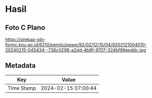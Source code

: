 # Hasil

## Foto C Plano

https://sirekap-obj-formc.kpu.go.id/6210/pemilu/ppwp/92/02/12/10/04/9202121004010-20240215-045434--738c0298-a2dd-4b8f-9707-324bf99eeddc.jpg


## Metadata

| Key        | Value               |
| ---------- | ------------------- |
| Time Stamp | 2024-02-15 07:00:44 |



